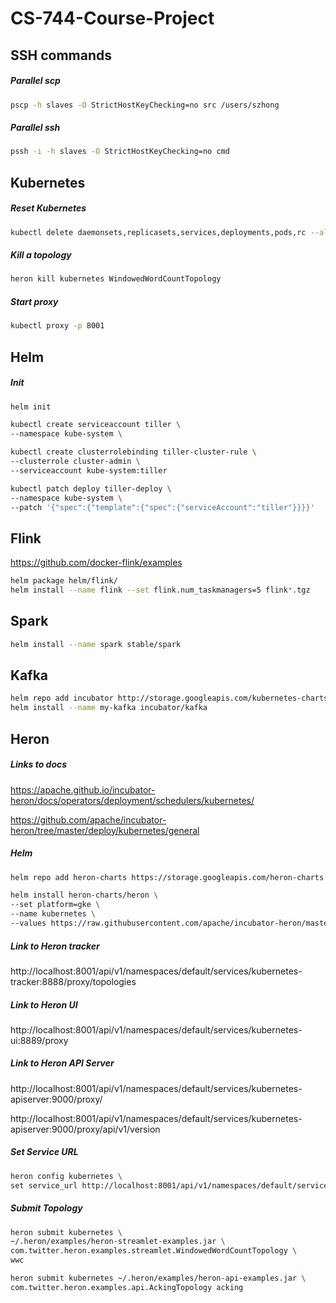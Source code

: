 # CS-744-Course-Project


## SSH commands

##### Parallel scp

```sh
pscp -h slaves -O StrictHostKeyChecking=no src /users/szhong
```

##### Parallel ssh

```sh
pssh -i -h slaves -O StrictHostKeyChecking=no cmd
```

## Kubernetes

##### Reset Kubernetes

```sh
kubectl delete daemonsets,replicasets,services,deployments,pods,rc --all --grace-period=0 --force
```

##### Kill a topology

```sh
heron kill kubernetes WindowedWordCountTopology
```

##### Start proxy

```sh
kubectl proxy -p 8001
```

## Helm

##### Init

```sh
helm init

kubectl create serviceaccount tiller \
--namespace kube-system \

kubectl create clusterrolebinding tiller-cluster-rule \
--clusterrole cluster-admin \
--serviceaccount kube-system:tiller

kubectl patch deploy tiller-deploy \
--namespace kube-system \
--patch '{"spec":{"template":{"spec":{"serviceAccount":"tiller"}}}}'
```

## Flink

https://github.com/docker-flink/examples

```sh
helm package helm/flink/
helm install --name flink --set flink.num_taskmanagers=5 flink*.tgz
```

## Spark 

```sh
helm install --name spark stable/spark
```

## Kafka 
```sh
helm repo add incubator http://storage.googleapis.com/kubernetes-charts-incubator
helm install --name my-kafka incubator/kafka
```

## Heron

##### Links to docs

https://apache.github.io/incubator-heron/docs/operators/deployment/schedulers/kubernetes/

https://github.com/apache/incubator-heron/tree/master/deploy/kubernetes/general

##### Helm

```sh
helm repo add heron-charts https://storage.googleapis.com/heron-charts

helm install heron-charts/heron \
--set platform=gke \
--name kubernetes \
--values https://raw.githubusercontent.com/apache/incubator-heron/master/deploy/kubernetes/gke/small.yaml
```

##### Link to Heron tracker

http://localhost:8001/api/v1/namespaces/default/services/kubernetes-tracker:8888/proxy/topologies

##### Link to Heron UI

http://localhost:8001/api/v1/namespaces/default/services/kubernetes-ui:8889/proxy

##### Link to Heron API Server

http://localhost:8001/api/v1/namespaces/default/services/kubernetes-apiserver:9000/proxy/

http://localhost:8001/api/v1/namespaces/default/services/kubernetes-apiserver:9000/proxy/api/v1/version


##### Set Service URL

```sh
heron config kubernetes \
set service_url http://localhost:8001/api/v1/namespaces/default/services/kubernetes-apiserver:9000/proxy
```


##### Submit Topology

```sh
heron submit kubernetes \
~/.heron/examples/heron-streamlet-examples.jar \
com.twitter.heron.examples.streamlet.WindowedWordCountTopology \
wwc
```

```sh
heron submit kubernetes ~/.heron/examples/heron-api-examples.jar \
com.twitter.heron.examples.api.AckingTopology acking
```

